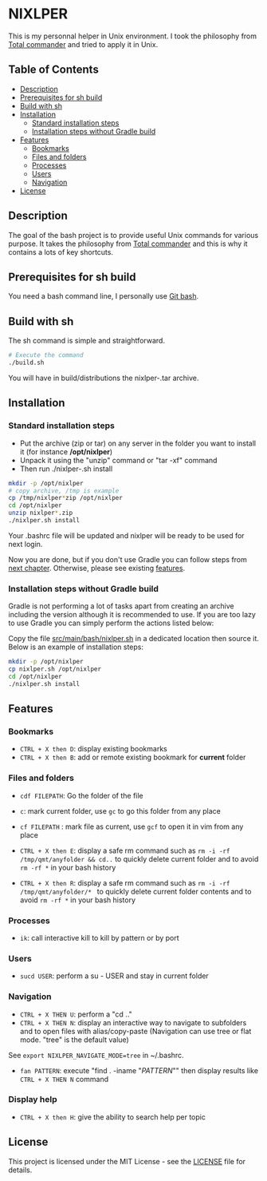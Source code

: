 # NIXLPER

This is my personnal helper in Unix environment. I took the philosophy from [Total commander](https://www.ghisler.com/accueil.htm) and tried to apply it in Unix.

## Table of Contents

- [Description](#description)
- [Prerequisites for sh build](#prerequisites-for-sh-build)
- [Build with sh](#build-with-sh)
- [Installation](#installation)
  - [Standard installation steps](#standard-installation-steps)
  - [Installation steps without Gradle build](#installation-steps-without-gradle-build)
- [Features](#features)
  - [Bookmarks](#bookmarks)
  - [Files and folders](#files-and-folders)
  - [Processes](#processes)
  - [Users](#users)
  - [Navigation](#navigation)
- [License](#license)

## Description

The goal of the bash project is to provide useful Unix commands for various purpose. It takes the philosophy from [Total commander](https://www.ghisler.com/accueil.htm) 
and this is why it contains a lots of key shortcuts.

## Prerequisites for sh build
You need a bash command line, I personally use [Git bash](https://git-scm.com/downloads). 

## Build with sh

The sh command is simple and straightforward.
```bash
# Execute the command
./build.sh
```
You will have in build/distributions the nixlper-<version>.tar archive.

## Installation

### Standard installation steps

- Put the archive (zip or tar) on any server in the folder you want to install it (for instance **/opt/nixlper**)
- Unpack it using the "unzip" command or "tar -xf" command
- Then run ./nixlper-<version>.sh install

```bash
mkdir -p /opt/nixlper
# copy archive, /tmp is example
cp /tmp/nixlper*zip /opt/nixlper
cd /opt/nixlper
unzip nixlper*.zip
./nixlper.sh install
```

Your .bashrc file will be updated and nixlper will be ready to be used for next login.

Now you are done, but if you don't use Gradle you can follow steps from [next chapter](#installation-steps-without-gradle-build).
Otherwise, please see existing [features](#features).

### Installation steps without Gradle build

Gradle is not performing a lot of tasks apart from creating an archive including the version although it is recommended 
to use. If you are too lazy to use Gradle you can simply perform the actions listed below:

Copy the file [src/main/bash/nixlper.sh](src/main/bash/nixlper.sh) in a dedicated location then source it. 
Below is an example of installation steps:

```bash
mkdir -p /opt/nixlper
cp nixlper.sh /opt/nixlper
cd /opt/nixlper
./nixlper.sh install
```
## Features

### Bookmarks

- `CTRL + X then D`: display existing bookmarks
- `CTRL + X then B`: add or remote existing bookmark for **current** folder

### Files and folders

- `cdf FILEPATH`: Go the folder of the file


- `c`: mark current folder, use `gc` to go this folder from any place
- `cf FILEPATH` : mark file as current, use `gcf` to open it in vim from any place


- `CTRL + X then E`: display a safe rm command such as `rm -i -rf /tmp/qmt/anyfolder && cd..` to quickly delete current folder and to avoid `rm -rf *` in your bash history
- `CTRL + X then R`: display a safe rm command such as `rm -i -rf /tmp/qmt/anyfolder/* ` to quickly delete current folder contents and to avoid `rm -rf *` in your bash history

### Processes

- `ik`: call interactive kill to kill by pattern or by port

### Users

- `sucd USER`: perform a su - USER and stay in current folder

### Navigation

- `CTRL + X THEN U`: perform a "cd .."
- `CTRL + X THEN N`: display an interactive way to navigate to subfolders and to open files with alias/copy-paste
  (Navigation can use tree or flat mode. "tree" is the default value)

See ```export NIXLPER_NAVIGATE_MODE=tree``` in ~/.bashrc.

- `fan PATTERN`: execute "find . -iname "*PATTERN*"" then display results like `CTRL + X THEN N` command

### Display help

- `CTRL + X then H`: give the ability to search help per topic

## License

This project is licensed under the MIT License - see the [LICENSE](LICENSE) file for details.
